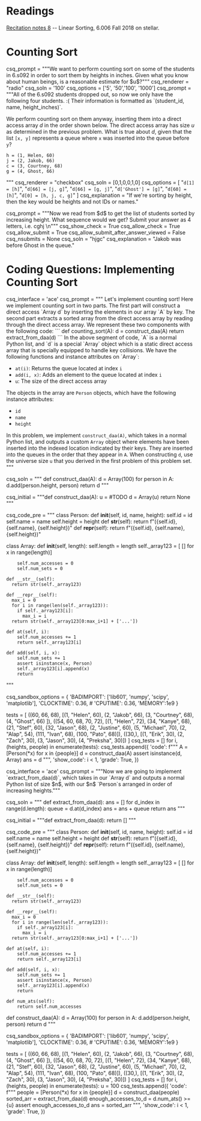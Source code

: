 # Readings 
[Recitation notes 8](https://learning-modules.mit.edu/service/materials/groups/238004/files/553c0282-3624-4bc3-aa99-c585e42d335a/link?errorRedirect=%2Fmaterials%2Findex.html&download=true) -- Linear Sorting, 6.006 Fall 2018 on stellar.

# Counting Sort

<question multiplechoice>
csq_prompt = """We want to perform counting sort on some of the students in 6.s092 in order to sort them by heights in inches. Given what you know about human beings, is a reasonable estimate for $u$?"""
csq_renderer = "radio"
csq_soln = '100'
csq_options = ['5', '50','100', '1000']
</question>

<question multiplechoice>
csq_prompt = """All of the 6.s092 students dropped out, so now we only have the following four students. :( Their information is formatted as `(student_id, name, height_inches)`.

We perform counting sort on them anyway, inserting them into a direct access array $d$ in the order shown below. The direct access array has size $u$ as determined in the previous problem. What is true about $d$, given that the list `[x, y]` represents a queue where `x` was inserted into the queue before `y`?

```
h = (1, Helen, 60)
j = (2, Jakob, 66)
c = (3, Courtney, 68)
g = (4, Ghost, 66)
```
"""
csq_renderer = "checkbox"
csq_soln = [0,1,0,0,1,0]
csq_options = [
"`d[1] = [h]`",
"`d[66] = [j, g]`",
"`d[66] = [g, j]`",
"`d['Ghost'] = [g]`",
"`d[60] = [h]`",
"`d[0] = [h, j, c, g]`"
]
csq_explanation = "If we're sorting by height, then the key would be heights and not IDs or names."
</question>

<question expression>
csq_prompt = """Now we read from $d$ to get the list of students sorted by increasing height. What sequence would we get? Submit your answer as 4 letters, i.e. cghj \n"""
csq_show_check = True
csq_allow_check = True
csq_allow_submit = True
csq_allow_submit_after_answer_viewed = False
csq_nsubmits = None
csq_soln = "hjgc"
csq_explanation = "Jakob was before Ghost in the queue."
</question> 

# Coding Questions: Implementing Counting Sort

<question pythoncode>
csq_interface = 'ace'
csq_prompt = """
Let's implement counting sort! Here we implement counting sort in two parts. The first part will construct a direct access `Array d` by inserting the elements in our array `A` by key. The second part extracts a sorted array from the direct access array by reading through the direct access array. We represent these two components with the following code:
```
def counting_sort(A):
    d = construct_daa(A)
    return extract_from_daa(d)
```
In the above segment of code, `A` is a normal Python list, and `d` is a special `Array` object which is a static direct access array that is specially equipped to handle key collisions. We have the following functions and instance attributes on `Array`:

* `at(i)`: Returns the queue located at index `i`
* `add(i, x)`: Adds an element to the queue located at index `i`
* `u`: The size of the direct access array

The objects in the array are `Person` objects, which have the following instance attributes:

* `id`
* `name`
* `height`

In this problem, we implement `construct_daa(A)`, which takes in a normal Python list, and outputs a custom `Array` object where elements have been inserted into the indexed location indicated by their keys. They are inserted into the queues in the order that they appear in `A`. When constructing `d`, use the universe size `u` that you derived in the first problem of this problem set.
"""

csq_soln = """
def construct_daa(A):
    d = Array(100)
    for person in A:
        d.add(person.height, person)
    return d
"""

csq_initial = """def construct_daa(A):
    u = #TODO
    d = Array(u)
    return None
"""

csq_code_pre = """
class Person:
    def __init__(self, id, name, height):
        self.id = id
        self.name = name
        self.height = height
    def __str__(self):
        return f"({self.id}, {self.name}, {self.height})"
    def __repr__(self):
        return f"({self.id}, {self.name}, {self.height})"

class Array:
    def __init__(self, length):
        self.length = length
        self._array123 = [ [] for x in range(length)]

        self.num_accesses = 0
        self.num_sets = 0

    def __str__(self):
      return str(self._array123)

    def __repr__(self):
      max_i = 0
      for i in range(len(self._array123)):
        if self._array123[i]:
          max_i = i
      return str(self._array123[0:max_i+1] + ['...'])

    def at(self, i):
        self.num_accesses += 1
        return self._array123[i]

    def add(self, i, x):
        self.num_sets += 1
        assert isinstance(x, Person)
        self._array123[i].append(x)
        return
"""


csq_sandbox_options = {
    'BADIMPORT': ['lib601', 'numpy', 'scipy', 'matplotlib'], 
    'CLOCKTIME': 0.36, 
    # 'CPUTIME': 0.36, 
    'MEMORY':1e9
}

tests = [ ((60, 66, 68),
              [(1, "Helen", 60),
               (2, "Jakob", 66),
               (3, "Courtney", 68),
               (4, "Ghost", 66) ]),
          ((54, 60, 68, 70, 72),
              [(1, "Helen", 72),
               (34, "Kanye", 68),
               (21, "Stef", 60),
               (32, "Jason", 68),
               (2, "Justine", 60),
               (5, "Michael", 70),
               (2, "Alap", 54),
               (111, "Ivan", 68),
               (100, "Pato", 68)]),
          ((30,),
              [(1, "Erik", 30),
               (2, "Zach", 30),
               (3, "Jason", 30),
               (4, "Preksha", 30)])
]
csq_tests = []
for i, (heights, people) in enumerate(tests):
    csq_tests.append({ 'code': f"""
A = [Person(*x) for x in {people}]
d = construct_daa(A)
assert isinstance(d, Array)
ans = d
""",
        'show_code': i < 1,
        'grade': True,
    })

</question>


<question pythoncode>
csq_interface = 'ace'
csq_prompt = """Now we are going to implement `extract_from_daa(d)`, which takes in our `Array d` and outputs a normal Python list of size $n$, with our $n$ `Person`s arranged in order of increasing heights."""

csq_soln = """
def extract_from_daa(d):
    ans = []
    for d_index in range(d.length):
        queue = d.at(d_index)
        ans = ans + queue
    return ans
"""

csq_initial = """def extract_from_daa(d):
    return []
"""

csq_code_pre = """
class Person:
    def __init__(self, id, name, height):
        self.id = id
        self.name = name
        self.height = height
    def __str__(self):
        return f"({self.id}, {self.name}, {self.height})"
    def __repr__(self):
        return f"({self.id}, {self.name}, {self.height})"

class Array:
    def __init__(self, length):
        self.length = length
        self._array123 = [ [] for x in range(length)]

        self.num_accesses = 0
        self.num_sets = 0

    def __str__(self):
      return str(self._array123)

    def __repr__(self):
      max_i = 0
      for i in range(len(self._array123)):
        if self._array123[i]:
          max_i = i
      return str(self._array123[0:max_i+1] + ['...'])

    def at(self, i):
        self.num_accesses += 1
        return self._array123[i]

    def add(self, i, x):
        self.num_sets += 1
        assert isinstance(x, Person)
        self._array123[i].append(x)
        return

    def num_ats(self):
        return self.num_accesses

def construct_daa(A):
    d = Array(100)
    for person in A:
        d.add(person.height, person)
    return d
"""


csq_sandbox_options = {
    'BADIMPORT': ['lib601', 'numpy', 'scipy', 'matplotlib'], 
    'CLOCKTIME': 0.36, 
    # 'CPUTIME': 0.36, 
    'MEMORY':1e9
}

tests = [ ((60, 66, 68),
              [(1, "Helen", 60),
               (2, "Jakob", 66),
               (3, "Courtney", 68),
               (4, "Ghost", 66) ]),
          ((54, 60, 68, 70, 72),
              [(1, "Helen", 72),
               (34, "Kanye", 68),
               (21, "Stef", 60),
               (32, "Jason", 68),
               (2, "Justine", 60),
               (5, "Michael", 70),
               (2, "Alap", 54),
               (111, "Ivan", 68),
               (100, "Pato", 68)]),
          ((30,),
              [(1, "Erik", 30),
               (2, "Zach", 30),
               (3, "Jason", 30),
               (4, "Preksha", 30)])
]
csq_tests = []
for i, (heights, people) in enumerate(tests):
    u = 100
    csq_tests.append({
        'code': f"""
people = [Person(*x) for x in {people}]
d = construct_daa(people)
sorted_arr = extract_from_daa(d)
enough_accesses_to_d = d.num_ats() >= {u}
assert enough_accesses_to_d
ans = sorted_arr
""",
        'show_code': i < 1,
        'grade': True,
    })

</question>
